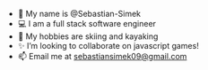 - 👋 My name is @Sebastian-Simek
- 💻 I am a full stack software engineer 
- 🌱 My hobbies are skiing and kayaking
- ✨ I’m looking to collaborate on javascript games!
- 📫 Email me at sebastiansimek09@gmail.com

<!---
Sebastian-Simek/Sebastian-Simek is a ✨ special ✨ repository because its `README.md` (this file) appears on your GitHub profile.
You can click the Preview link to take a look at your changes.
--->



